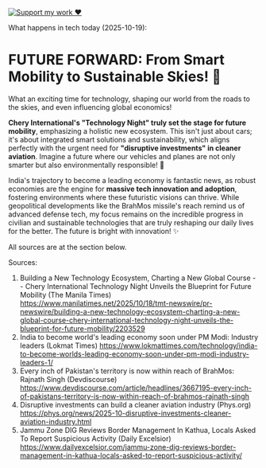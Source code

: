 [![Support my work ❤️](https://img.shields.io/badge/Support%20my%20work%20❤️-orange?style=for-the-badge&logo=patreon&logoColor=white)](https://www.patreon.com/c/evertonics)

What happens in tech today (2025-10-19):

# FUTURE FORWARD: From Smart Mobility to Sustainable Skies! 🚀

What an exciting time for technology, shaping our world from the roads to the skies, and even influencing global economics!

**Chery International's "Technology Night" truly set the stage for future mobility**, emphasizing a holistic new ecosystem. This isn't just about cars; it's about integrated smart solutions and sustainability, which aligns perfectly with the urgent need for **"disruptive investments" in cleaner aviation**. Imagine a future where our vehicles and planes are not only smarter but also environmentally responsible! 🌿

India's trajectory to become a leading economy is fantastic news, as robust economies are the engine for **massive tech innovation and adoption**, fostering environments where these futuristic visions can thrive. While geopolitical developments like the BrahMos missile's reach remind us of advanced defense tech, my focus remains on the incredible progress in civilian and sustainable technologies that are truly reshaping our daily lives for the better. The future is bright with innovation! ✨

All sources are at the section below.

Sources:
1. Building a New Technology Ecosystem, Charting a New Global Course -- Chery International Technology Night Unveils the Blueprint for Future Mobility (The Manila Times)
   https://www.manilatimes.net/2025/10/18/tmt-newswire/pr-newswire/building-a-new-technology-ecosystem-charting-a-new-global-course-chery-international-technology-night-unveils-the-blueprint-for-future-mobility/2203529
2. India to become world's leading economy soon under PM Modi: Industry leaders (Lokmat Times)
   https://www.lokmattimes.com/technology/india-to-become-worlds-leading-economy-soon-under-pm-modi-industry-leaders-1/
3. Every inch of Pakistan's territory is now within reach of BrahMos: Rajnath Singh (Devdiscourse)
   https://www.devdiscourse.com/article/headlines/3667195-every-inch-of-pakistans-territory-is-now-within-reach-of-brahmos-rajnath-singh
4. Disruptive investments can build a cleaner aviation industry (Phys.org)
   https://phys.org/news/2025-10-disruptive-investments-cleaner-aviation-industry.html
5. Jammu Zone DIG Reviews Border Management In Kathua, Locals Asked To Report Suspicious Activity (Daily Excelsior)
   https://www.dailyexcelsior.com/jammu-zone-dig-reviews-border-management-in-kathua-locals-asked-to-report-suspicious-activity/